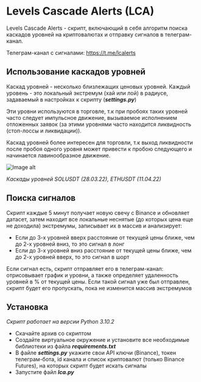 # Levels Cascade Alerts (LCA)
Levels Cascade Alerts - скрипт, включающий в себя алгоритм поиска каскадов уровней на криптовалютах и отправку сигналов в телеграм-канал.

Телеграм-канал с сигналами: https://t.me/lcalerts

## Использование каскадов уровней

Каскад уровней - несколько близлежащих ценовых уровней. Каждый уровень - это локальный экстремум (хай или лой) в радиусе, задаваемый в настройках к скрипту (<i><b>settings.py</b></i>)

Эти уровни используются в торговле, т.к при пробоях таких уровней часто следует импульсное движение, вызываемое исполнением отложенных заявок (за этими уровнями часто находится ликвидность (стоп-лоссы и ликвидации)). 

Каскад уровней более интересен для торговли, т.к выход ликвидности после пробоя одного уровня может привести к пробою следующего и начинается лавинообразное движение.

![Image alt](https://i.ibb.co/sj3gsmW/34324.png)

<i>Каскады уровней SOLUSDT (28.03.22), ETHUSDT (11.04.22)</i>

## Поиска сигналов

Скрипт каждые 5 минут получает новую свечу с Binance и обновляет датасет, затем находит все локальные неснятые (до которых цена еще не доходила) экстремумы, записывает их в массив и анализирует: 
<ul>
<li>Если до 3-х уровней вверх расстояние от текущей цены ближе, чем до 2-х уровней вниз, то это сигнал в лонг</li>
<li>Если до 3-х уровней вниз расстояние от текущей цены ближе, чем до 2-х уровней вверх, то это сигнал в шорт</li>
</ul>
Если сигнал есть, скрипт отправляет его в телеграм-канал: отрисовывает график и уровни, а также определяет удаленность уровней в % от текущей цены. 
Если такой сигнал уже был отправлен, скрипт будет его пропускать, пока не изменится массив экстремумов

## Установка 
<i>Скрипт работает на версии Python 3.10.2</i>

<ul>
<li>Скачайте архив со скриптом</li>
<li>Создайте виртуальное окружение и установите все необходимые библиотеки из файла <i><b>requirements.txt</b></i></li>
<li>В файле <i><b>settings.py</b></i> укажите свои API ключи (Binance), токен телеграм-бота, id канала и список криптовалют (только Binance Futures), на которых скрипт будет искать сигналы
  </li>
<li>Запустите файл <i><b>lca.py</b></i></li>
</ul>
